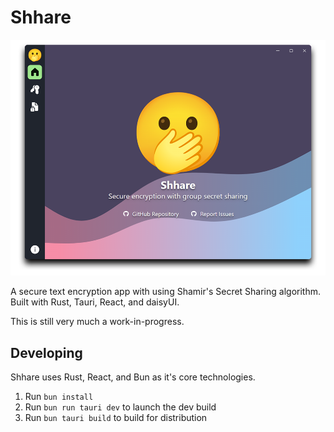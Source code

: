 # Shhare

![Shhare Screenshot](/screenshot.png)

A secure text encryption app with using Shamir's Secret Sharing algorithm. Built with Rust, Tauri, React, and daisyUI.

This is still very much a work-in-progress.

## Developing

Shhare uses Rust, React, and Bun as it's core technologies.

1. Run `bun install`
2. Run `bun run tauri dev` to launch the dev build
3. Run `bun tauri build` to build for distribution
